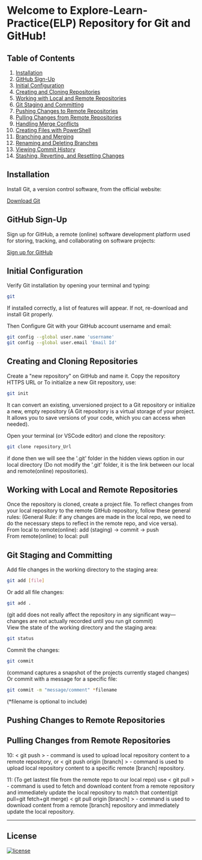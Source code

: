 # Welcome to Explore-Learn-Practice(ELP) Repository for Git and GitHub!

## Table of Contents

1. [Installation](#installation)
2. [GitHub Sign-Up](#github-sign-up)
3. [Initial Configuration](#initial-configuration)
4. [Creating and Cloning Repositories](#creating-and-cloning-repositories)
5. [Working with Local and Remote Repositories](#working-with-local-and-remote-repositories)
6. [Git Staging and Committing](#git-staging-and-committing)
7. [Pushing Changes to Remote Repositories](#pushing-changes-to-remote-repositories)
8. [Pulling Changes from Remote Repositories](#pulling-changes-from-remote-repositories)
9. [Handling Merge Conflicts](#handling-merge-conflicts)
10. [Creating Files with PowerShell](#creating-files-with-powershell)
11. [Branching and Merging](#branching-and-merging)
12. [Renaming and Deleting Branches](#renaming-and-deleting-branches)
13. [Viewing Commit History](#viewing-commit-history)
14. [Stashing, Reverting, and Resetting Changes](#stashing-reverting-and-resetting-changes)

## Installation

Install Git, a version control software, from the official website:

[Download Git](https://git-scm.com/downloads)

## GitHub Sign-Up

Sign up for GitHub, a remote (online) software development platform used for storing, tracking, and collaborating on software projects:

[Sign up for GitHub](https://github.com/)

## Initial Configuration

Verify Git installation by opening your terminal and typing:
```bash
git
```
If installed correctly, a list of features will appear. If not, re-download and install Git properly.

Then Configure Git with your GitHub account username and email:
```bash
git config --global user.name 'username'
git config --global user.email 'Email Id'
```

## Creating and Cloning Repositories
Create a "new repository" on GitHub and name it. Copy the repository HTTPS URL or To initialize a new Git repository, use:
```bash
git init
```
It can convert an existing, unversioned project to a Git repository or initialize a new, empty repository
(A Git repository is a virtual storage of your project. It allows you to save versions of your code, which you can access when needed).

Open your terminal (or VSCode editor) and clone the repository:
```bash
git clone repository_Url
```
if done then we will see the '.git' folder in the hidden views option in our local directory
(Do not modify the '.git' folder, it is the link between our local and remote(online) repositories).

## Working with Local and Remote Repositories
Once the repository is cloned, create a project file. To reflect changes from your local repository to the remote GitHub repository, follow these general rules:
(General Rule: if any changes are made in the local repo, we need to do the necessary steps to reflect in the remote repo, and vice versa). <br> 
From local to remote(online): add (staging) -> commit -> push <br> 
From remote(online) to local: pull

## Git Staging and Committing
Add file changes in the working directory to the staging area:
```bash
git add [file]
```
Or add all file changes:
```bash
git add .
```
(git add does not really affect the repository in any significant way—changes are not actually recorded until you run git commit) <br>
View the state of the working directory and the staging area:
```bash
git status
```
Commit the changes:
```bash
git commit 
```
(command captures a snapshot of the projects currently staged changes) <br>
Or commit with a message for a specific file:
```bash
git commit -m "message/comment" *filename
```
(*filename is optional to include)

## Pushing Changes to Remote Repositories

## Pulling Changes from Remote Repositories

10: < git push > - command is used to upload local repository content to a remote repository, or
    < git push origin [branch] > - command is used to upload local repository content to a specific remote [branch] repository.

11: (To get lastest file from the remote repo to our local repo) use
    < git pull > - command is used to fetch and download content from a remote repository and immediately update the local repository to match that content(git pull=git fetch+git merge) 
    < git pull origin [branch] > - command is used to download content from a remote [branch] repository and immediately update the local repository.



-----------------------------------------------------------------------------------------------------------------------------------------------------------------------------------------------------------------------------------------
## License

[![license](https://img.shields.io/github/license/rahulkrishy/ELP_Github?style=for-the-badge)](LICENSE)
